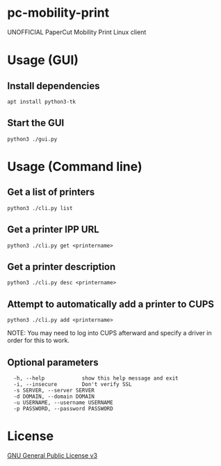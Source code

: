 # pc-mobility-print
UNOFFICIAL PaperCut Mobility Print Linux client

# Usage (GUI)

## Install dependencies

```
apt install python3-tk
```

## Start the GUI

```
python3 ./gui.py
```

# Usage (Command line)

## Get a list of printers

```
python3 ./cli.py list
```

## Get a printer IPP URL

```
python3 ./cli.py get <printername>
```

## Get a printer description

```
python3 ./cli.py desc <printername>
```

## Attempt to automatically add a printer to CUPS

```
python3 ./cli.py add <printername>
```

NOTE: You may need to log into CUPS afterward and specify a driver in order for this to work.

## Optional parameters

```
  -h, --help            show this help message and exit
  -i, --insecure        Don't verify SSL
  -s SERVER, --server SERVER
  -d DOMAIN, --domain DOMAIN
  -u USERNAME, --username USERNAME
  -p PASSWORD, --password PASSWORD
```

# License

[GNU General Public License v3](https://www.gnu.org/licenses/gpl-3.0.en.html)

